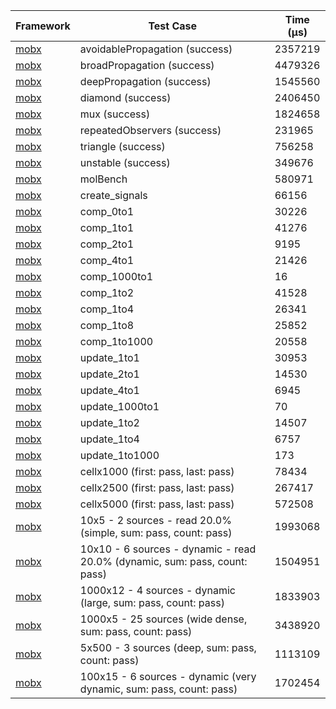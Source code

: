 | Framework | Test Case | Time (μs) |
| --- | --- | --- |
| [mobx](https://github.com/mobxjs/mobx.dart) | avoidablePropagation (success) | 2357219 |
| [mobx](https://github.com/mobxjs/mobx.dart) | broadPropagation (success) | 4479326 |
| [mobx](https://github.com/mobxjs/mobx.dart) | deepPropagation (success) | 1545560 |
| [mobx](https://github.com/mobxjs/mobx.dart) | diamond (success) | 2406450 |
| [mobx](https://github.com/mobxjs/mobx.dart) | mux (success) | 1824658 |
| [mobx](https://github.com/mobxjs/mobx.dart) | repeatedObservers (success) | 231965 |
| [mobx](https://github.com/mobxjs/mobx.dart) | triangle (success) | 756258 |
| [mobx](https://github.com/mobxjs/mobx.dart) | unstable (success) | 349676 |
| [mobx](https://github.com/mobxjs/mobx.dart) | molBench | 580971 |
| [mobx](https://github.com/mobxjs/mobx.dart) | create_signals | 66156 |
| [mobx](https://github.com/mobxjs/mobx.dart) | comp_0to1 | 30226 |
| [mobx](https://github.com/mobxjs/mobx.dart) | comp_1to1 | 41276 |
| [mobx](https://github.com/mobxjs/mobx.dart) | comp_2to1 | 9195 |
| [mobx](https://github.com/mobxjs/mobx.dart) | comp_4to1 | 21426 |
| [mobx](https://github.com/mobxjs/mobx.dart) | comp_1000to1 | 16 |
| [mobx](https://github.com/mobxjs/mobx.dart) | comp_1to2 | 41528 |
| [mobx](https://github.com/mobxjs/mobx.dart) | comp_1to4 | 26341 |
| [mobx](https://github.com/mobxjs/mobx.dart) | comp_1to8 | 25852 |
| [mobx](https://github.com/mobxjs/mobx.dart) | comp_1to1000 | 20558 |
| [mobx](https://github.com/mobxjs/mobx.dart) | update_1to1 | 30953 |
| [mobx](https://github.com/mobxjs/mobx.dart) | update_2to1 | 14530 |
| [mobx](https://github.com/mobxjs/mobx.dart) | update_4to1 | 6945 |
| [mobx](https://github.com/mobxjs/mobx.dart) | update_1000to1 | 70 |
| [mobx](https://github.com/mobxjs/mobx.dart) | update_1to2 | 14507 |
| [mobx](https://github.com/mobxjs/mobx.dart) | update_1to4 | 6757 |
| [mobx](https://github.com/mobxjs/mobx.dart) | update_1to1000 | 173 |
| [mobx](https://github.com/mobxjs/mobx.dart) | cellx1000 (first: pass, last: pass) | 78434 |
| [mobx](https://github.com/mobxjs/mobx.dart) | cellx2500 (first: pass, last: pass) | 267417 |
| [mobx](https://github.com/mobxjs/mobx.dart) | cellx5000 (first: pass, last: pass) | 572508 |
| [mobx](https://github.com/mobxjs/mobx.dart) | 10x5 - 2 sources - read 20.0% (simple, sum: pass, count: pass) | 1993068 |
| [mobx](https://github.com/mobxjs/mobx.dart) | 10x10 - 6 sources - dynamic - read 20.0% (dynamic, sum: pass, count: pass) | 1504951 |
| [mobx](https://github.com/mobxjs/mobx.dart) | 1000x12 - 4 sources - dynamic (large, sum: pass, count: pass) | 1833903 |
| [mobx](https://github.com/mobxjs/mobx.dart) | 1000x5 - 25 sources (wide dense, sum: pass, count: pass) | 3438920 |
| [mobx](https://github.com/mobxjs/mobx.dart) | 5x500 - 3 sources (deep, sum: pass, count: pass) | 1113109 |
| [mobx](https://github.com/mobxjs/mobx.dart) | 100x15 - 6 sources - dynamic (very dynamic, sum: pass, count: pass) | 1702454 |
